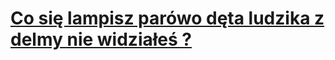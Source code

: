 <!DOCTYPE html>
<html lang="en">
<head>
    <meta author name="Bartosz Chmielewski">
    <meta charset="UTF-8">
    <meta name="viewport" content="width=device-width, initial-scale=1.0">
    <title>Tworzenie tabeli</title>
    <style>
 table{ border: 3px solid rgb(0, 0, 0);}
    </style>
<script>
alert("Tworzenie tabeli")
</script>
</head>
<body>
    <h1><u>Co się lampisz parówo dęta ludzika z delmy nie widziałeś ?</u></h1>
</body>
</html>
